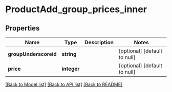 # ProductAdd_group_prices_inner

## Properties
Name | Type | Description | Notes
------------ | ------------- | ------------- | -------------
**groupUnderscoreid** | **string** |  | [optional] [default to null]
**price** | **integer** |  | [optional] [default to null]

[[Back to Model list]](../README.md#documentation-for-models) [[Back to API list]](../README.md#documentation-for-api-endpoints) [[Back to README]](../README.md)


